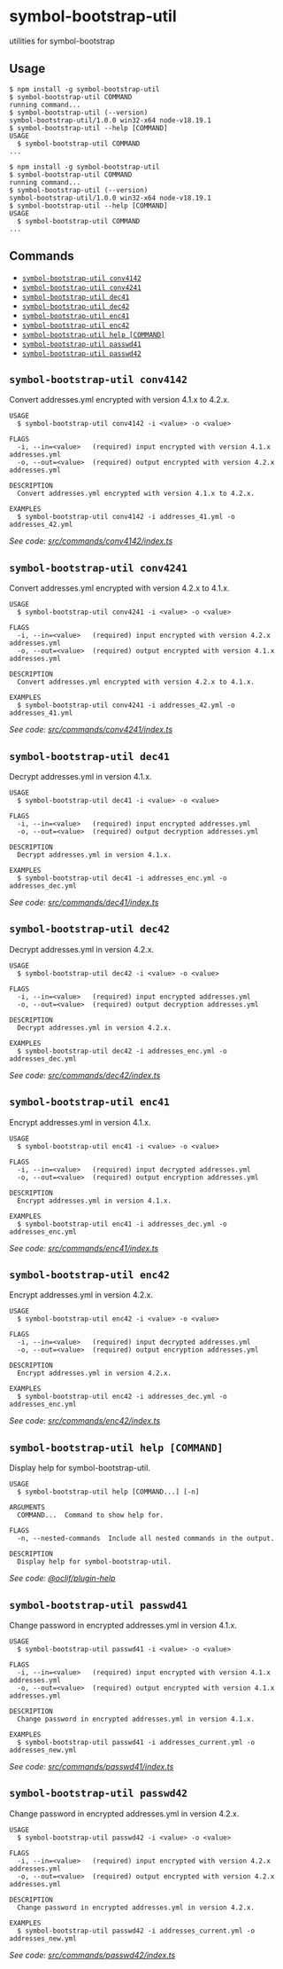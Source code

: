 # symbol-bootstrap-util

utilities for symbol-bootstrap

## Usage

<!-- usage -->

```sh-session
$ npm install -g symbol-bootstrap-util
$ symbol-bootstrap-util COMMAND
running command...
$ symbol-bootstrap-util (--version)
symbol-bootstrap-util/1.0.0 win32-x64 node-v18.19.1
$ symbol-bootstrap-util --help [COMMAND]
USAGE
  $ symbol-bootstrap-util COMMAND
...
```

<!-- usagestop -->

```sh-session
$ npm install -g symbol-bootstrap-util
$ symbol-bootstrap-util COMMAND
running command...
$ symbol-bootstrap-util (--version)
symbol-bootstrap-util/1.0.0 win32-x64 node-v18.19.1
$ symbol-bootstrap-util --help [COMMAND]
USAGE
  $ symbol-bootstrap-util COMMAND
...
```

## Commands

<!-- commands -->

- [`symbol-bootstrap-util conv4142`](#symbol-bootstrap-util-conv4142)
- [`symbol-bootstrap-util conv4241`](#symbol-bootstrap-util-conv4241)
- [`symbol-bootstrap-util dec41`](#symbol-bootstrap-util-dec41)
- [`symbol-bootstrap-util dec42`](#symbol-bootstrap-util-dec42)
- [`symbol-bootstrap-util enc41`](#symbol-bootstrap-util-enc41)
- [`symbol-bootstrap-util enc42`](#symbol-bootstrap-util-enc42)
- [`symbol-bootstrap-util help [COMMAND]`](#symbol-bootstrap-util-help-command)
- [`symbol-bootstrap-util passwd41`](#symbol-bootstrap-util-passwd41)
- [`symbol-bootstrap-util passwd42`](#symbol-bootstrap-util-passwd42)

## `symbol-bootstrap-util conv4142`

Convert addresses.yml encrypted with version 4.1.x to 4.2.x.

```
USAGE
  $ symbol-bootstrap-util conv4142 -i <value> -o <value>

FLAGS
  -i, --in=<value>   (required) input encrypted with version 4.1.x addresses.yml
  -o, --out=<value>  (required) output encrypted with version 4.2.x addresses.yml

DESCRIPTION
  Convert addresses.yml encrypted with version 4.1.x to 4.2.x.

EXAMPLES
  $ symbol-bootstrap-util conv4142 -i addresses_41.yml -o addresses_42.yml
```

_See code: [src/commands/conv4142/index.ts](https://github.com/ccHarvestasya/symbol-bootstrap-util/blob/v1.0.0/src/commands/conv4142/index.ts)_

## `symbol-bootstrap-util conv4241`

Convert addresses.yml encrypted with version 4.2.x to 4.1.x.

```
USAGE
  $ symbol-bootstrap-util conv4241 -i <value> -o <value>

FLAGS
  -i, --in=<value>   (required) input encrypted with version 4.2.x addresses.yml
  -o, --out=<value>  (required) output encrypted with version 4.1.x addresses.yml

DESCRIPTION
  Convert addresses.yml encrypted with version 4.2.x to 4.1.x.

EXAMPLES
  $ symbol-bootstrap-util conv4241 -i addresses_42.yml -o addresses_41.yml
```

_See code: [src/commands/conv4241/index.ts](https://github.com/ccHarvestasya/symbol-bootstrap-util/blob/v1.0.0/src/commands/conv4241/index.ts)_

## `symbol-bootstrap-util dec41`

Decrypt addresses.yml in version 4.1.x.

```
USAGE
  $ symbol-bootstrap-util dec41 -i <value> -o <value>

FLAGS
  -i, --in=<value>   (required) input encrypted addresses.yml
  -o, --out=<value>  (required) output decryption addresses.yml

DESCRIPTION
  Decrypt addresses.yml in version 4.1.x.

EXAMPLES
  $ symbol-bootstrap-util dec41 -i addresses_enc.yml -o addresses_dec.yml
```

_See code: [src/commands/dec41/index.ts](https://github.com/ccHarvestasya/symbol-bootstrap-util/blob/v1.0.0/src/commands/dec41/index.ts)_

## `symbol-bootstrap-util dec42`

Decrypt addresses.yml in version 4.2.x.

```
USAGE
  $ symbol-bootstrap-util dec42 -i <value> -o <value>

FLAGS
  -i, --in=<value>   (required) input encrypted addresses.yml
  -o, --out=<value>  (required) output decryption addresses.yml

DESCRIPTION
  Decrypt addresses.yml in version 4.2.x.

EXAMPLES
  $ symbol-bootstrap-util dec42 -i addresses_enc.yml -o addresses_dec.yml
```

_See code: [src/commands/dec42/index.ts](https://github.com/ccHarvestasya/symbol-bootstrap-util/blob/v1.0.0/src/commands/dec42/index.ts)_

## `symbol-bootstrap-util enc41`

Encrypt addresses.yml in version 4.1.x.

```
USAGE
  $ symbol-bootstrap-util enc41 -i <value> -o <value>

FLAGS
  -i, --in=<value>   (required) input decrypted addresses.yml
  -o, --out=<value>  (required) output encryption addresses.yml

DESCRIPTION
  Encrypt addresses.yml in version 4.1.x.

EXAMPLES
  $ symbol-bootstrap-util enc41 -i addresses_dec.yml -o addresses_enc.yml
```

_See code: [src/commands/enc41/index.ts](https://github.com/ccHarvestasya/symbol-bootstrap-util/blob/v1.0.0/src/commands/enc41/index.ts)_

## `symbol-bootstrap-util enc42`

Encrypt addresses.yml in version 4.2.x.

```
USAGE
  $ symbol-bootstrap-util enc42 -i <value> -o <value>

FLAGS
  -i, --in=<value>   (required) input decrypted addresses.yml
  -o, --out=<value>  (required) output encryption addresses.yml

DESCRIPTION
  Encrypt addresses.yml in version 4.2.x.

EXAMPLES
  $ symbol-bootstrap-util enc42 -i addresses_dec.yml -o addresses_enc.yml
```

_See code: [src/commands/enc42/index.ts](https://github.com/ccHarvestasya/symbol-bootstrap-util/blob/v1.0.0/src/commands/enc42/index.ts)_

## `symbol-bootstrap-util help [COMMAND]`

Display help for symbol-bootstrap-util.

```
USAGE
  $ symbol-bootstrap-util help [COMMAND...] [-n]

ARGUMENTS
  COMMAND...  Command to show help for.

FLAGS
  -n, --nested-commands  Include all nested commands in the output.

DESCRIPTION
  Display help for symbol-bootstrap-util.
```

_See code: [@oclif/plugin-help](https://github.com/oclif/plugin-help/blob/v6.0.18/src/commands/help.ts)_

## `symbol-bootstrap-util passwd41`

Change password in encrypted addresses.yml in version 4.1.x.

```
USAGE
  $ symbol-bootstrap-util passwd41 -i <value> -o <value>

FLAGS
  -i, --in=<value>   (required) input encrypted with version 4.1.x addresses.yml
  -o, --out=<value>  (required) output encrypted with version 4.1.x addresses.yml

DESCRIPTION
  Change password in encrypted addresses.yml in version 4.1.x.

EXAMPLES
  $ symbol-bootstrap-util passwd41 -i addresses_current.yml -o addresses_new.yml
```

_See code: [src/commands/passwd41/index.ts](https://github.com/ccHarvestasya/symbol-bootstrap-util/blob/v1.0.0/src/commands/passwd41/index.ts)_

## `symbol-bootstrap-util passwd42`

Change password in encrypted addresses.yml in version 4.2.x.

```
USAGE
  $ symbol-bootstrap-util passwd42 -i <value> -o <value>

FLAGS
  -i, --in=<value>   (required) input encrypted with version 4.2.x addresses.yml
  -o, --out=<value>  (required) output encrypted with version 4.2.x addresses.yml

DESCRIPTION
  Change password in encrypted addresses.yml in version 4.2.x.

EXAMPLES
  $ symbol-bootstrap-util passwd42 -i addresses_current.yml -o addresses_new.yml
```

_See code: [src/commands/passwd42/index.ts](https://github.com/ccHarvestasya/symbol-bootstrap-util/blob/v1.0.0/src/commands/passwd42/index.ts)_

<!-- commandsstop -->
